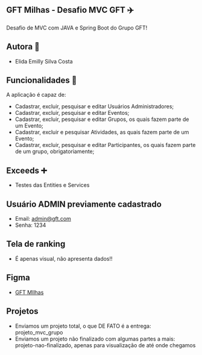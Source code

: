 ## GFT Milhas - Desafio MVC GFT ✈️

Desafio de MVC com JAVA e Spring Boot do Grupo GFT!

## Autora 👥
- Elida Emilly Silva Costa

## Funcionalidades 🔧

A aplicação é capaz de:
- Cadastrar, excluir, pesquisar e editar Usuários Administradores;
- Cadastrar, excluir, pesquisar e editar Eventos;
- Cadastrar, excluir, pesquisar e editar Grupos, os quais fazem parte de um Evento;
- Cadastrar, excluir e pesquisar Atividades, as quais fazem parte de um Evento;
- Cadastrar, excluir, pesquisar e editar Participantes, os quais fazem parte de um grupo, obrigatoriamente;

## Exceeds ➕
- Testes das Entities e Services

## Usuário ADMIN previamente cadastrado
- Email: admin@gft.com
- Senha: 1234

## Tela de ranking
- É apenas visual, não apresenta dados!!

## Figma
- [GFT MIlhas](https://www.figma.com/file/GINfv81cq9IdIjUjOCiied/MVC---GRUPO-1?node-id=0%3A1)

## Projetos
- Enviamos um projeto total, o que DE FATO é a entrega: projeto_mvc_grupo 
- Enviamos um projeto não finalizado com algumas partes a mais: projeto-nao-finalizado, apenas para visualização de até onde chegamos
